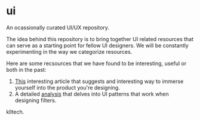 # ui
An ocassionally curated UI/UX repository. 

The idea behind this repository is to bring together UI related resources that can serve as a starting point for fellow UI designers. We will be constantly experimenting in the way we categorize resources. 

Here are some recsources that we have found to be interesting, useful or both in the past:

1. [This](https://www.smashingmagazine.com/2014/07/how-do-you-design-interaction/) interesting article that suggests and interesting way to immerse yourself into the product you're designing.
2. A detailed [analysis](https://baymard.com/blog/horizontal-filtering-sorting-design) that delves into UI patterns that work when designing filters.

klltech.
